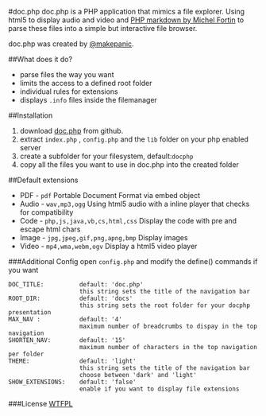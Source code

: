 #doc.php
doc.php is a PHP application that mimics a file explorer. 
Using html5 to display audio and video and [PHP markdown by Michel Fortin](http://michelf.com/projects/php-markdown/) to parse these files into a simple but interactive file browser.

doc.php was created by [@makepanic](https://twitter.com/makepanic).

##What does it do?

* parse files the way you want
* limits the access to a defined root folder
* individual rules for extensions
* displays `.info` files inside the filemanager

##Installation
1. download [doc.php](https://github.com/makepanic/doc.php) from github.
2. extract `index.php` , `config.php` and the `lib` folder on your php enabled server
3. create a subfolder for your filesystem, default:`docphp`
4. copy all the files you want to use in doc.php into the created folder

##Default extensions
* PDF - `pdf` Portable Document Format via embed object
* Audio - `wav,mp3,ogg` Using html5 audio with a inline player that checks for compatibility
* Code - `php,js,java,vb,cs,html,css` Display the code with pre and escape html chars
* Image - `jpg,jpeg,gif,png,apng,bmp` Display images
* Video - `mp4,wma,webm,ogv` Display a html5 video player

###Additional Config
open `config.php` and modify the define() commands if you want

	DOC_TITLE:   		default: 'doc.php'
				 		this string sets the title of the navigation bar
	ROOT_DIR:	 		default: 'docs'
				 		this string sets the root folder for your docphp presentation
	MAX_NAV :	 		default: '4'
				 		maximum number of breadcrumbs to dispay in the top navigation
	SHORTEN_NAV: 		default: '15'
				 		maximum number of characters in the top navigation per folder
	THEME:   	 		default: 'light'
				 		this string sets the title of the navigation bar
				 		choose between 'dark' and 'light'
	SHOW_EXTENSIONS:   	default: 'false'
						enable if you want to display file extensions

###License
[WTFPL](http://sam.zoy.org/wtfpl/)
